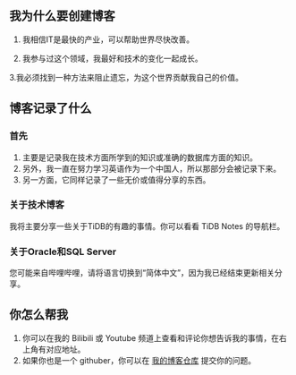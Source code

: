 ## 我为什么要创建博客

1. 我相信IT是最快的产业，可以帮助世界尽快改善。

2. 我参与过这个领域，我最好和技术的变化一起成长。

3.我必须找到一种方法来阻止遗忘，为这个世界贡献我自己的价值。





## 博客记录了什么



### 首先

1. 主要是记录我在技术方面所学到的知识或准确的数据库方面的知识。
2. 另外，我一直在努力学习英语作为一个中国人，所以那部分会被记录下来。  
3. 另一方面，它同样记录了一些无价或值得分享的东西。



### 关于技术博客
我将主要分享一些关于TiDB的有趣的事情。你可以看看 TiDB Notes 的导航栏。


### 关于Oracle和SQL Server

您可能来自哔哩哔哩，请将语言切换到“简体中文”，因为我已经结束更新相关分享。

## 你怎么帮我

1. 你可以在我的 Bilibili 或 Youtube 频道上查看和评论你想告诉我的事情，在右上角有对应地址。
2. 如果你也是一个 githuber，你可以在 [我的博客仓库](https://github.com/jansu-dev/TiDB-Learning-Notes) 提交你的问题。